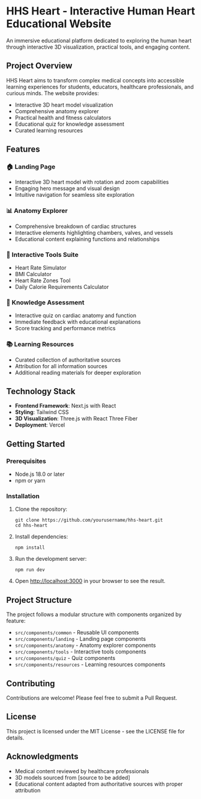 # HHS Heart - Interactive Human Heart Educational Website

An immersive educational platform dedicated to exploring the human heart through interactive 3D visualization, practical tools, and engaging content.

## Project Overview

HHS Heart aims to transform complex medical concepts into accessible learning experiences for students, educators, healthcare professionals, and curious minds. The website provides:

- Interactive 3D heart model visualization
- Comprehensive anatomy explorer
- Practical health and fitness calculators
- Educational quiz for knowledge assessment
- Curated learning resources

## Features

### 🏠 Landing Page
- Interactive 3D heart model with rotation and zoom capabilities
- Engaging hero message and visual design
- Intuitive navigation for seamless site exploration

### 📊 Anatomy Explorer
- Comprehensive breakdown of cardiac structures
- Interactive elements highlighting chambers, valves, and vessels
- Educational content explaining functions and relationships

### 🔬 Interactive Tools Suite
- Heart Rate Simulator
- BMI Calculator
- Heart Rate Zones Tool
- Daily Calorie Requirements Calculator

### 📝 Knowledge Assessment
- Interactive quiz on cardiac anatomy and function
- Immediate feedback with educational explanations
- Score tracking and performance metrics

### 📚 Learning Resources
- Curated collection of authoritative sources
- Attribution for all information sources
- Additional reading materials for deeper exploration

## Technology Stack

- **Frontend Framework**: Next.js with React
- **Styling**: Tailwind CSS
- **3D Visualization**: Three.js with React Three Fiber
- **Deployment**: Vercel

## Getting Started

### Prerequisites

- Node.js 18.0 or later
- npm or yarn

### Installation

1. Clone the repository:
   ```
   git clone https://github.com/yourusername/hhs-heart.git
   cd hhs-heart
   ```

2. Install dependencies:
   ```
   npm install
   ```

3. Run the development server:
   ```
   npm run dev
   ```

4. Open [http://localhost:3000](http://localhost:3000) in your browser to see the result.

## Project Structure

The project follows a modular structure with components organized by feature:

- `src/components/common` - Reusable UI components
- `src/components/landing` - Landing page components
- `src/components/anatomy` - Anatomy explorer components
- `src/components/tools` - Interactive tools components
- `src/components/quiz` - Quiz components
- `src/components/resources` - Learning resources components

## Contributing

Contributions are welcome! Please feel free to submit a Pull Request.

## License

This project is licensed under the MIT License - see the LICENSE file for details.

## Acknowledgments

- Medical content reviewed by healthcare professionals
- 3D models sourced from [source to be added]
- Educational content adapted from authoritative sources with proper attribution
